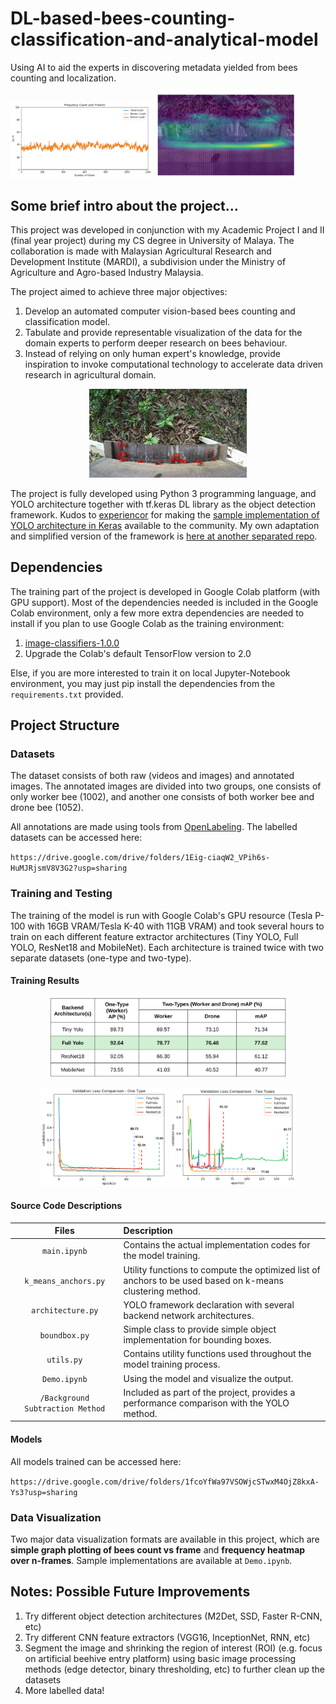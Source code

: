 # DL-based-bees-counting-classification-and-analytical-model
Using AI to aid the experts in discovering metadata yielded from bees counting and localization.

<img src="https://github.com/shinw97/DL-based-bees-counting-classification-and-analytical-model/blob/master/results/sample-count-graph.png" width="45%"/> <img src="https://github.com/shinw97/DL-based-bees-counting-classification-and-analytical-model/blob/master/results/sample-heatmap.png" width="45%"/>

## Some brief intro about the project...
This project was developed in conjunction with my Academic Project I and II (final year project) during my CS degree in University of Malaya. The collaboration is made with Malaysian Agricultural Research and Development Institute (MARDI), a subdivision under the Ministry of Agriculture and Agro-based Industry Malaysia. 

The project aimed to achieve three major objectives:

1. Develop an automated computer vision-based bees counting and classification model.
2. Tabulate and provide representable visualization of the data for the domain experts to perform deeper research on bees behaviour.
3. Instead of relying on only human expert's knowledge, provide inspiration to invoke computational technology to accelerate data driven research in agricultural domain.

<p align="center">
<img src="https://github.com/shinw97/DL-based-bees-counting-classification-and-analytical-model/blob/master/results/sample-detection.png" width="50%"/>
</p>

The project is fully developed using Python 3 programming language, and YOLO architecture together with tf.keras DL library as the object detection framework. Kudos to [experiencor](https://github.com/experiencor) for making the [sample implementation of YOLO architecture in Keras](https://github.com/experiencor/keras-yolo2) available to the community. My own adaptation and simplified version of the framework is [here at another separated repo](https://github.com/shinw97/simplified-yolo-in-keras).

## Dependencies
The training part of the project is developed in Google Colab platform (with GPU support). Most of the dependencies needed is included in the Google Colab environment, only a few more extra dependencies are needed to install if you plan to use Google Colab as the training environment:

1. [image-classifiers-1.0.0](https://pypi.org/project/image-classifiers/)
2. Upgrade the Colab's default TensorFlow version to 2.0

Else, if you are more interested to train it on local Jupyter-Notebook environment, you may just pip install the dependencies from the `requirements.txt` provided.

## Project Structure
### Datasets
The dataset consists of both raw (videos and images) and annotated images. The annotated images are divided into two groups, one consists of only worker bee (1002), and another one consists of both worker bee and drone bee (1052). 

All annotations are made using tools from [OpenLabeling](https://github.com/Cartucho/OpenLabeling). The labelled datasets can be accessed here:

`https://drive.google.com/drive/folders/1Eig-ciaqW2_VPih6s-HuMJRjsmV8V3G2?usp=sharing`

### Training and Testing
The training of the model is run with Google Colab's GPU resource (Tesla P-100 with 16GB VRAM/Tesla K-40 with 11GB VRAM) and took several hours to train on each different feature extractor architectures (Tiny YOLO, Full YOLO, ResNet18 and MobileNet). Each architecture is trained twice with two separate datasets (one-type and two-type). 

#### Training Results
<p align="center">
<img src="https://github.com/shinw97/DL-based-bees-counting-classification-and-analytical-model/blob/master/results/results-table.png" width="75%"/>
</p>

<p align="center">
<img src="https://github.com/shinw97/DL-based-bees-counting-classification-and-analytical-model/blob/master/results/one-type-validation-loss-mAP.png" width="40%"/>
<img src="https://github.com/shinw97/DL-based-bees-counting-classification-and-analytical-model/blob/master/results/two-types-validation-loss-mAP.png" width="40%"/>
</p>

#### Source Code Descriptions

| Files           | Description |
|:-------------:| :------------------------------------------|
| `main.ipynb` | Contains the actual implementation codes for the model training. |
| `k_means_anchors.py`| Utility functions to compute the optimized list of anchors to be used based on k-means clustering method. |
| `architecture.py` | YOLO framework declaration with several backend network architectures. |
| `boundbox.py` | Simple class to provide simple object implementation for bounding boxes. |
| `utils.py` | Contains utility functions used throughout the model training process. |
| `Demo.ipynb` | Using the model and visualize the output. |
| `/Background Subtraction Method` | Included as part of the project, provides a performance comparison with the YOLO method.|


#### Models
All models trained can be accessed here:

`https://drive.google.com/drive/folders/1fcoYfWa97VSOWjcSTwxM4OjZ8kxA-Ys3?usp=sharing`

### Data Visualization
Two major data visualization formats are available in this project, which are **simple graph plotting of bees count vs frame** and **frequency heatmap over n-frames**. Sample implementations are available at `Demo.ipynb`.

## Notes: Possible Future Improvements

1. Try different object detection architectures (M2Det, SSD, Faster R-CNN, etc)
2. Try different CNN feature extractors (VGG16, InceptionNet, RNN, etc)
3. Segment the image and shrinking the region of interest (ROI) (e.g. focus on artificial beehive entry platform) using basic image processing methods (edge detector, binary thresholding, etc) to further clean up the datasets
4. More labelled data!
